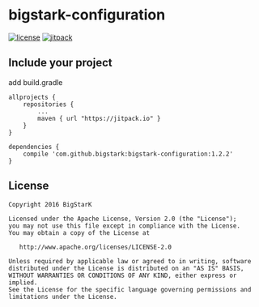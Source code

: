 # bigstark-configuration
[![license](https://img.shields.io/hexpm/l/plug.svg)](LICENSE)
[![jitpack](https://img.shields.io/badge/jitpack-1.0-green.svg)](https://jitpack.io/#bigstark/bigstark-configuration)

## Include your project
add build.gradle
```
allprojects {
	repositories {
		...
		maven { url "https://jitpack.io" }
	}
}
```
```
dependencies {
    compile 'com.github.bigstark:bigstark-configuration:1.2.2'
}
```

License
-------

    Copyright 2016 BigStarK

    Licensed under the Apache License, Version 2.0 (the "License");
    you may not use this file except in compliance with the License.
    You may obtain a copy of the License at

       http://www.apache.org/licenses/LICENSE-2.0

    Unless required by applicable law or agreed to in writing, software
    distributed under the License is distributed on an "AS IS" BASIS,
    WITHOUT WARRANTIES OR CONDITIONS OF ANY KIND, either express or implied.
    See the License for the specific language governing permissions and
    limitations under the License.
